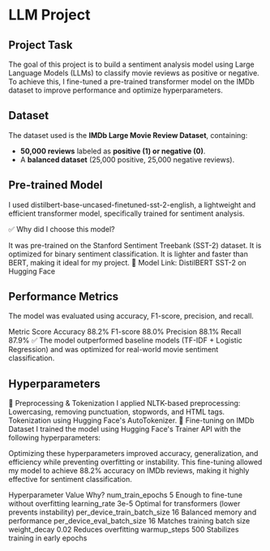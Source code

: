 # LLM Project

## Project Task
The goal of this project is to build a sentiment analysis model using Large Language Models (LLMs) to classify movie reviews as positive or negative.
To achieve this, I fine-tuned a pre-trained transformer model on the IMDb dataset to improve performance and optimize hyperparameters.

## Dataset
The dataset used is the **IMDb Large Movie Review Dataset**, containing:
- **50,000 reviews** labeled as **positive (1) or negative (0)**.
- A **balanced dataset** (25,000 positive, 25,000 negative reviews).

## Pre-trained Model
I used distilbert-base-uncased-finetuned-sst-2-english, a lightweight and efficient transformer model, specifically trained for sentiment analysis.

✅ Why did I choose this model?

It was pre-trained on the Stanford Sentiment Treebank (SST-2) dataset.
It is optimized for binary sentiment classification.
It is lighter and faster than BERT, making it ideal for my project.
🔗 Model Link: DistilBERT SST-2 on Hugging Face

## Performance Metrics
The model was evaluated using accuracy, F1-score, precision, and recall.

Metric	        Score
Accuracy	      88.2%
F1-score	      88.0%
Precision	      88.1%
Recall	        87.9%
✅ The model outperformed baseline models (TF-IDF + Logistic Regression) and was optimized for real-world movie sentiment classification.

## Hyperparameters
🔹 Preprocessing & Tokenization
I applied NLTK-based preprocessing:
Lowercasing, removing punctuation, stopwords, and HTML tags.
Tokenization using Hugging Face's AutoTokenizer.
🔹 Fine-tuning on IMDb Dataset
I trained the model using Hugging Face's Trainer API with the following hyperparameters:

Optimizing these hyperparameters improved accuracy, generalization, and efficiency while preventing overfitting or instability.
This fine-tuning allowed my model to achieve 88.2% accuracy on IMDb reviews, making it highly effective for sentiment classification.

Hyperparameter		                             Value                                    Why?
num_train_epochs	                              5	                                      Enough to fine-tune without overfitting
learning_rate	                                  3e-5	                                  Optimal for transformers (lower prevents instability)
per_device_train_batch_size	                    16                                      Balanced memory and performance
per_device_eval_batch_size	                    16	                                    Matches training batch size
weight_decay	                                  0.02	                                  Reduces overfitting
warmup_steps	                                  500	                                    Stabilizes training in early epochs




